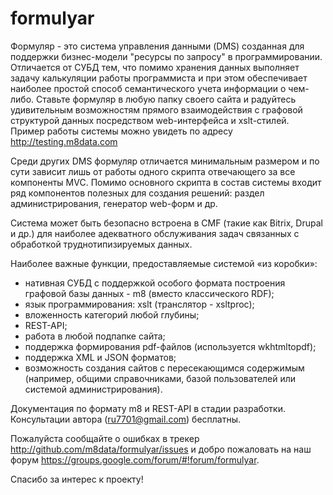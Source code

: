 # formulyar
Формуляр - это система управления данными (DMS) созданная для поддержки бизнес-модели "ресурсы по запросу" в программировании. Отличается от СУБД тем, что помимо хранения данных выполняет задачу калькуляции работы программиста и при этом обеспечивает наиболее простой способ семантического учета информации о чем-либо. Ставьте формуляр в любую папку своего сайта и радуйтесь удивительным возможностям прямого взаимодействия с графовой структурой данных посредством web-интерфейса и xslt-стилей. Пример работы системы можно увидеть по адресу http://testing.m8data.com

Среди других DMS формуляр отличается минимальным размером и по сути зависит лишь от работы одного скрипта отвечающего за все компоненты MVC. Помимо основного скрипта в состав системы входит ряд компонентов полезных для создания решений: раздел администрирования, генератор web-форм и др. 

Система может быть безопасно встроена в CMF (такие как Bitrix, Drupal и др.) для наиболее адекватного обслуживания задач связанных с обработкой труднотипизируемых данных. 

Наиболее важные функции, предоставляемые системой «из коробки»:
- нативная СУБД с поддержкой особого формата построения графовой базы данных - m8 (вместо классического RDF);
- язык программирования: xslt (транслятор - xsltproc);
- вложенность категорий любой глубины;
- REST-API;
- работа в любой подпапке сайта;
- поддержка формирования pdf-файлов (используется wkhtmltopdf);
- поддержка XML и JSON форматов;
- возможность создания сайтов с пересекающимся содержимым (например, общими справочниками, базой пользователей или системой администрирования).

Документация по формату m8 и REST-API в стадии разработки. Консультации автора (ru7701@gmail.com) бесплатны.

Пожалуйста сообщайте о ошибках в трекер http://github.com/m8data/formulyar/issues и добро пожаловать на наш форум https://groups.google.com/forum/#!forum/formulyar. 

Спасибо за интерес к проекту!